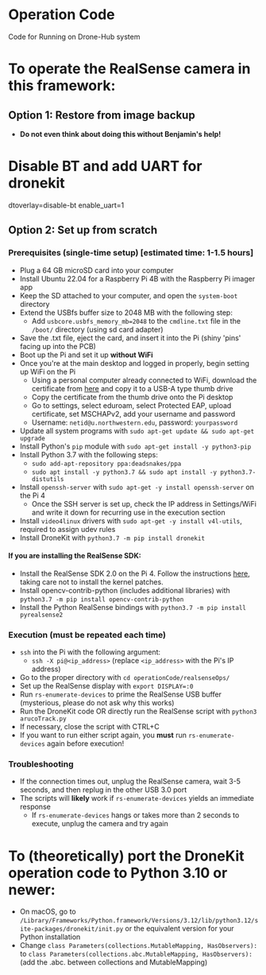 # Operation Code
Code for Running on Drone-Hub system

# To operate the RealSense camera in this framework:
## Option 1: Restore from image backup
- **Do not even think about doing this without Benjamin's help!**


# Disable BT and add UART for dronekit
dtoverlay=disable-bt
enable_uart=1

## Option 2: Set up from scratch
### Prerequisites (single-time setup) [estimated time: 1-1.5 hours]
- Plug a 64 GB microSD card into your computer
- Install Ubuntu 22.04 for a Raspberry Pi 4B with the Raspberry Pi imager app
- Keep the SD attached to your computer, and open the `system-boot` directory
- Extend the USBfs buffer size to 2048 MB with the following step:
    - Add `usbcore.usbfs_memory_mb=2048` to the `cmdline.txt` file in the `/boot/` directory (using sd card adapter)
- Save the .txt file, eject the card, and insert it into the Pi (shiny 'pins' facing up into the PCB)
- Boot up the Pi and set it up **without WiFi**
- Once you're at the main desktop and logged in properly, begin setting up WiFi on the Pi
    - Using a personal computer already connected to WiFi, download the certificate from [here](https://services.northwestern.edu/TDClient/30/Portal/KB/ArticleDet?ID=1113) and copy it to a USB-A type thumb drive
    - Copy the certificate from the thumb drive onto the Pi desktop
    - Go to settings, select eduroam, select Protected EAP, upload certificate, set MSCHAPv2, add your username and password
    - Username: `netid@u.northwestern.edu`, password: `yourpassword`
- Update all system programs with `sudo apt-get update && sudo apt-get upgrade`
- Install Python's `pip` module with `sudo apt-get install -y python3-pip`
- Install Python 3.7 with the following steps:
    - `sudo add-apt-repository ppa:deadsnakes/ppa`
    - `sudo apt install -y python3.7 && sudo apt install -y python3.7-distutils`
- Install `openssh-server` with `sudo apt-get -y install openssh-server` on the Pi 4
    - Once the SSH server is set up, check the IP address in Settings/WiFi and write it down for recurring use in the execution section
- Install `video4linux` drivers with `sudo apt-get -y install v4l-utils`, required to assign udev rules
- Install DroneKit with `python3.7 -m pip install dronekit`
#### If you are installing the RealSense SDK:
- Install the RealSense SDK 2.0 on the Pi 4. Follow the instructions [here](https://github.com/IntelRealSense/librealsense/blob/master/doc/installation.md), taking care not to install the kernel patches.
- Install opencv-contrib-python (includes additional libraries) with `python3.7 -m pip install opencv-contrib-python`
- Install the Python RealSense bindings with `python3.7 -m pip install pyrealsense2`

### Execution (must be repeated each time)
- `ssh` into the Pi with the following argument:
    - `ssh -X pi@<ip_address>` (replace `<ip_address>` with the Pi's IP address)
- Go to the proper directory with `cd operationCode/realsenseOps/`
- Set up the RealSense display with `export DISPLAY=:0`
- Run `rs-enumerate-devices` to prime the RealSense USB buffer (mysterious, please do not ask why this works)
- Run the DroneKit code OR directly run the RealSense script with `python3 arucoTrack.py`
- If necessary, close the script with CTRL+C
- If you want to run either script again, you **must** run `rs-enumerate-devices` again before execution!

### Troubleshooting
- If the connection times out, unplug the RealSense camera, wait 3-5 seconds, and then replug in the other USB 3.0 port
- The scripts will **likely** work if `rs-enumerate-devices` yields an immediate response
    - If `rs-enumerate-devices` hangs or takes more than 2 seconds to execute, unplug the camera and try again


# To (theoretically) port the DroneKit operation code to Python 3.10 or newer:
- On macOS, go to `/Library/Frameworks/Python.framework/Versions/3.12/lib/python3.12/site-packages/dronekit/init.py` or the equivalent version for your Python installation
- Change `class Parameters(collections.MutableMapping, HasObservers):` to `class Parameters(collections.abc.MutableMapping, HasObservers):` (add the .abc. between collections and MutableMapping)
